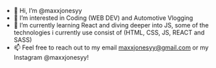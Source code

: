 - 👋 Hi, I’m @maxxjonesyy
- 👀 I’m interested in Coding (WEB DEV) and Automotive Vlogging
- 🌱 I’m currently learning React and diving deeper into JS, some of the technologies i currently use consist of (HTML, CSS, JS, REACT and SASS)
- 📫 Feel free to reach out to my email maxxjonesyy@gmail.com or my Instagram @maxxjonesyy!

